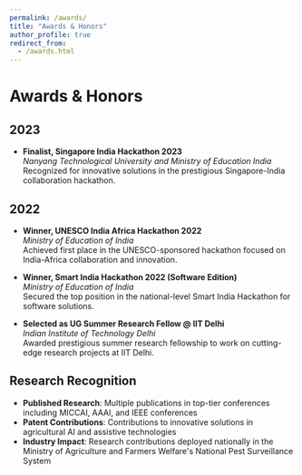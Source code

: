 ```yaml
---
permalink: /awards/
title: "Awards & Honors"
author_profile: true
redirect_from: 
  - /awards.html
---
```


# Awards & Honors

## 2023
- **Finalist, Singapore India Hackathon 2023**  
  *Nanyang Technological University and Ministry of Education India*  
  Recognized for innovative solutions in the prestigious Singapore-India collaboration hackathon.

## 2022
- **Winner, UNESCO India Africa Hackathon 2022**  
  *Ministry of Education of India*  
  Achieved first place in the UNESCO-sponsored hackathon focused on India-Africa collaboration and innovation.

- **Winner, Smart India Hackathon 2022 (Software Edition)**  
  *Ministry of Education of India*  
  Secured the top position in the national-level Smart India Hackathon for software solutions.

- **Selected as UG Summer Research Fellow @ IIT Delhi**  
  *Indian Institute of Technology Delhi*  
  Awarded prestigious summer research fellowship to work on cutting-edge research projects at IIT Delhi.

## Research Recognition
- **Published Research**: Multiple publications in top-tier conferences including MICCAI, AAAI, and IEEE conferences
- **Patent Contributions**: Contributions to innovative solutions in agricultural AI and assistive technologies
- **Industry Impact**: Research contributions deployed nationally in the Ministry of Agriculture and Farmers Welfare's National Pest Surveillance System
